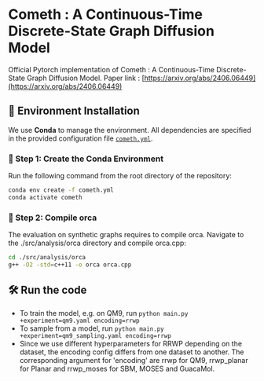 # Cometh : A Continuous-Time Discrete-State Graph Diffusion Model

Official Pytorch implementation of Cometh : A Continuous-Time Discrete-State Graph Diffusion Model.
Paper link : [https://arxiv.org/abs/2406.06449](https://arxiv.org/abs/2406.06449)

## 🧱 Environment Installation

We use **Conda** to manage the environment. All dependencies are specified in the provided configuration file [`cometh.yml`](./cometh.yml).

### 🔧 Step 1: Create the Conda Environment

Run the following command from the root directory of the repository:

```bash
conda env create -f cometh.yml
conda activate cometh
```
### 🔧 Step 2: Compile orca 

The evaluation on synthetic graphs requires to compile orca. Navigate to the ./src/analysis/orca directory and compile orca.cpp:

```bash
cd ./src/analysis/orca
g++ -O2 -std=c++11 -o orca orca.cpp
```


## 🛠 Run the code

- To train the model, e.g. on QM9, run ```python main.py +experiment=qm9.yaml encoding=rrwp```
- To sample from a model, run ```python main.py +experiment=qm9_sampling.yaml encoding=rrwp```
- Since we use different hyperparameters for RRWP depending on the dataset, the encoding config differs from one dataset to another. The corresponding argument for 'encoding' are rrwp for QM9, rrwp_planar for Planar and rrwp_moses for SBM, MOSES and GuacaMol.
